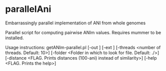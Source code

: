 # parallelAni
Embarrassingly parallel implementation of ANI from whole genomes


Parallel script for computing pairwise ANIm values.
Requires mummer to be installed.

Usage instructions:
getANIm-parallel.pl [-out <output ANI matrix. Default:ani.txt>] 
                    [-ext <extension of the fasta files. Default:fasta>] 
                    [-threads <number of threads. Default: 10>] 
                    [-folder <Folder in which to look for file. Default: ./>] 
                    [-distance <FLAG. Prints distances (100-ani) instead of similarity>] 
                    [-help <FLAG. Prints the help>]

